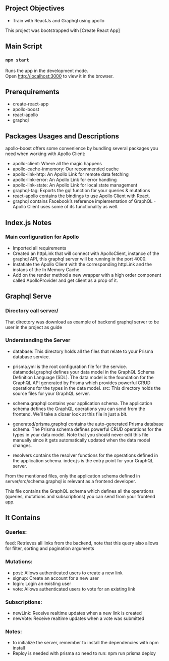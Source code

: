 ## Project Objectives
* Train with ReactJs and Graphql using apollo

This project was bootstrapped with [Create React App]

## Main Script
### `npm start`

Runs the app in the development mode.<br>
Open [http://localhost:3000](http://localhost:3000) to view it in the browser.

## Prerequirements
* create-react-app
* apollo-boost
* react-apollo 
* graphql

## Packages Usages and Descriptions
apollo-boost offers some convenience by bundling several packages you need when working with Apollo Client:

* apollo-client: Where all the magic happens
* apollo-cache-inmemory: Our recommended cache
* apollo-link-http: An Apollo Link for remote data fetching
* apollo-link-error: An Apollo Link for error handling
* apollo-link-state: An Apollo Link for local state management
* graphql-tag: Exports the gql function for your queries & mutations
* react-apollo contains the bindings to use Apollo Client with React.
* graphql contains Facebook’s reference implementation of GraphQL - Apollo Client uses some of its functionality as well.


## Index.js Notes
### Main configuration for Apollo

* Imported all requirements
* Created an httpLink that will connect with ApolloClient, instance of the graphql API, this graphql server will be running in the port 4000.
* Instatiate the Apollo Client with the corresponding httpLink and the instans of the  In Memory Cache.
* Add on the render method a new wrapper with a high order component called ApolloProvider and get client as a prop of it.

## Graphql Serve
### Directory call server/
That directory was download as example of backend graphql server to be user in the project as guide

### Understanding the Server
* database: This directory holds all the files that relate to your Prisma database service.

* prisma.yml is the root configuration file for the service.
datamodel.graphql defines your data model in the GraphQL Schema Definition Language (SDL). The data model is the foundation for the GraphQL API generated by Prisma which provides powerful CRUD operations for the types in the data model.
src: This directory holds the source files for your GraphQL server.

* schema.graphql contains your application schema. The application schema defines the GraphQL operations you can send from the frontend. We’ll take a closer look at this file in just a bit.

* generated/prisma.graphql contains the auto-generated Prisma database schema. The Prisma schema defines powerful CRUD operations for the types in your data model. Note that you should never edit this file manually since it gets automatically updated when the data model changes.

* resolvers contains the resolver functions for the operations defined in the application schema.
index.js is the entry point for your GraphQL server.

From the mentioned files, only the application schema defined in server/src/schema.graphql is relevant as a frontend developer. 

This file contains the GraphQL schema which defines all the operations (queries, mutations and subscriptions) you can send from your frontend app.

## It Contains
### Queries:

feed: Retrieves all links from the backend, note that this query also allows for filter, sorting and pagination arguments
### Mutations:

* post: Allows authenticated users to create a new link
* signup: Create an account for a new user
* login: Login an existing user
* vote: Allows authenticated users to vote for an existing link

### Subscriptions:

* newLink: Receive realtime updates when a new link is created
* newVote: Receive realtime updates when a vote was submitted

### Notes:
* to initialize the server, remember to install the dependencies with npm install
* Reploy is needed with prisma so need to run: npm run prisma deploy



